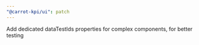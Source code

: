 ```yaml
---
"@carrot-kpi/ui": patch
---
```


Add dedicated dataTestIds properties for complex components, for better testing
